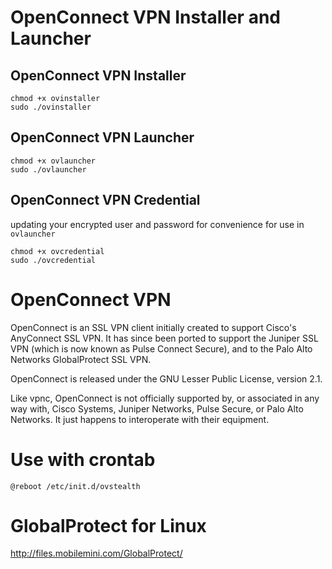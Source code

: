 # OpenConnect VPN Installer and Launcher

## OpenConnect VPN Installer
```
chmod +x ovinstaller
sudo ./ovinstaller
```

## OpenConnect VPN Launcher
```
chmod +x ovlauncher
sudo ./ovlauncher
```

## OpenConnect VPN Credential
updating your encrypted user and password for convenience for use in `ovlauncher`
```
chmod +x ovcredential
sudo ./ovcredential
```

# OpenConnect VPN

OpenConnect is an SSL VPN client initially created to support Cisco's AnyConnect SSL VPN. It has since been ported to support the Juniper SSL VPN (which is now known as Pulse Connect Secure), and to the Palo Alto Networks GlobalProtect SSL VPN.

OpenConnect is released under the GNU Lesser Public License, version 2.1.

Like vpnc, OpenConnect is not officially supported by, or associated in any way with, Cisco Systems, Juniper Networks, Pulse Secure, or Palo Alto Networks. It just happens to interoperate with their equipment.

# Use with crontab 
```
@reboot /etc/init.d/ovstealth
```
# GlobalProtect for Linux
http://files.mobilemini.com/GlobalProtect/
